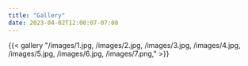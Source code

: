 ```yaml
---
title: "Gallery"
date: 2023-04-02T12:00:07-07:00
---
```


{{< gallery "/images/1.jpg, /images/2.jpg, /images/3.jpg, /images/4.jpg, /images/5.jpg, /images/6.jpg, /images/7.png," >}}

